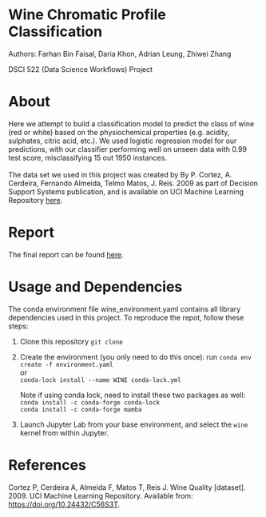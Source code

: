 # Wine Chromatic Profile Classification
Authors: Farhan Bin Faisal, Daria Khon, Adrian Leung, Zhiwei Zhang

DSCI 522 (Data Science Workflows) Project

# About
Here we attempt to build a classification model to predict the class of wine (red or white) based on the physiochemical properties (e.g. acidity, sulphates, citric acid, etc.). We used logistic regression model for our predictions, with our classifier performing well on unseen data with 0.99 test score, misclassifying 15 out 1950 instances.
<br> <br>
The data set we used in this project was created by By P. Cortez, A. Cerdeira, Fernando Almeida, Telmo Matos, J. Reis. 2009 as part of Decision Support Systems publication, and is available on UCI Machine Learning Repository [here](https://archive.ics.uci.edu/dataset/186/wine+quality). 

# Report
The final report can be found [here](https://ubc-mds.github.io/DSCI522-2425-22-wine-chromatic-profile/).

# Usage and Dependencies
The conda environment file wine_environment.yaml contains all library dependencies used in this project. To reproduce the repot, follow these steps:
1. Clone this repository `git clone`
2. Create the environment (you only need to do this once): run 
    `conda env create -f environment.yaml`   
        or  
    `conda-lock install --name WINE conda-lock.yml`  

    Note if using conda lock, need to install these two packages as well:  
    `conda install -c conda-forge conda-lock`  
    `conda install -c conda-forge mamba`  
3. Launch Jupyter Lab from your base environment, and select the `wine` kernel from within Jupyter.

# References
Cortez P, Cerdeira A, Almeida F, Matos T, Reis J. Wine Quality [dataset]. 2009. UCI Machine Learning Repository. Available from: https://doi.org/10.24432/C56S3T.

